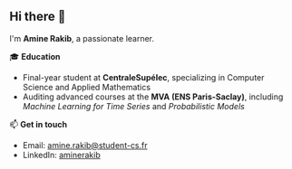 ## Hi there 👋  

I'm **Amine Rakib**, a passionate learner.

🎓 **Education**  
- Final-year student at **CentraleSupélec**, specializing in Computer Science and Applied Mathematics  
- Auditing advanced courses at the **MVA (ENS Paris-Saclay)**, including *Machine Learning for Time Series* and *Probabilistic Models*  

📫 **Get in touch**  
- Email: [amine.rakib@student-cs.fr](mailto:amine.rakib@student-cs.fr)  
- LinkedIn: [aminerakib](https://www.linkedin.com/in/aminerakib/)  


